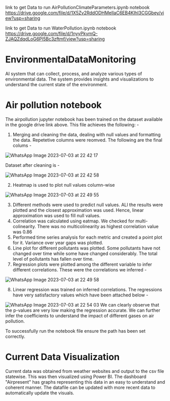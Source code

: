 link to get Data to run AirPollutionClimateParameters.ipynb notebook 
https://drive.google.com/file/d/1X5Zv2RddODHMelIaC6EB4KlhI3CGGbey/view?usp=sharing

link to get Data to run WaterPollution.ipynb notebook 
https://drive.google.com/file/d/1nyyPkymQ-ZJAQZdqdLoG6Pl5Bc3zftmf/view?usp=sharing

# EnvironmentalDataMonitoring
AI system that can collect, process, and analyze various types of environmental data. The system provides insights and visualizations to understand the current state of the environment.

# Air pollution notebook
The airpollution jupyter notebook has been trained on the dataset available in the google drive link above. This file achieves the following: -
1. Merging and cleaning the data, dealing with null values and formatting the data. Repetetive columns were reomved. The following are the final colums - 


![WhatsApp Image 2023-07-03 at 22 42 17](https://github.com/RuchaWete/EnvironmentalDataMonitoring/assets/77842772/f7d118c1-ef6d-4bd7-89f6-a5d36dfe042b)

Dataset after cleaning is - 

![WhatsApp Image 2023-07-03 at 22 42 58](https://github.com/RuchaWete/EnvironmentalDataMonitoring/assets/77842772/4f08fa18-4470-44fe-a934-e036e79ecb7f)

2. Heatmap is used to plot null values column-wise

![WhatsApp Image 2023-07-03 at 22 49 55](https://github.com/RuchaWete/EnvironmentalDataMonitoring/assets/77842772/5f2728bd-58db-4adc-a0e4-afde8591cef9)

3. Different methods were used to predict null values. ALl the results were plotted and the closest approximation was used. Hence, linear approximation was used to fill null values. 
4. Correlation was calculated using eatmap. We checked for multi-colinearity. There was no multicolinearity as highest correlation value was 0.86
5. Performed time series analysis for each metric and created a point plot for it. Variance over year gaps was plotted.
6. Line plot for different pollutants was plotted. Some pollutants have not changed over time while some have changed considerably. The total level of pollutants has fallen over time.
7. Regression plots were plotted among the different variable to infer different correlations. These were the correlations we inferred - 

![WhatsApp Image 2023-07-03 at 22 49 58](https://github.com/RuchaWete/EnvironmentalDataMonitoring/assets/77842772/7a83a496-ee61-41fe-bd61-41f41b8ef0ba)

8. Linear regression was trained on inferred correlations. The regressions have very satisfactory values which have been attached below - 

![WhatsApp Image 2023-07-03 at 22 54 03](https://github.com/RuchaWete/EnvironmentalDataMonitoring/assets/77842772/d6b65864-fc1d-42c9-8ed5-3e99cd489f04)
We can clearly observe that the p-values are very low making the regression accurate. We can further infer the coefficients to understand the impact of different gases on air pollution.

To successfully run the notebook file ensure the path has been set correctly.


# Current Data Visualization
Current data was obtained from weather websites and output to the csv file statewise. This was then visualized using Power BI. The dashboard "Airpresent" has graphs representing this data in an easy to understand and coherent manner. The datafile can be updated with more recent data to automatically update the visuals.




